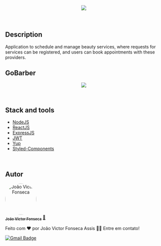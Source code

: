 <h1 align="center"><img src="https://user-images.githubusercontent.com/84512746/217840067-2fc10ceb-3dce-4195-95e1-6eebb9ec4ecb.svg"/> </h1>

<br>

## Description

Application to schedule and manage beauty services, where requests for services can be registered,
and users can book appointments with these providers.

## GoBarber

<p  align="center">
  
  <img src="https://user-images.githubusercontent.com/84512746/217842242-0b0ce268-cd67-4019-af3f-ce483586fcd4.png"/>
   
</p>

<br>

## Stack and tools

* [NodeJS](https://nodejs.org/en/)
* [ReactJS](https://pt-br.reactjs.org/)
* [ExpressJS](https://expressjs.com/pt-br/)
* [JWT](https://jwt.io/)
* [Yup](https://github.com/jquense/yup)
* [Styled-Components](https://styled-components.com/)

<br>

## Autor


<a href="https://github.com/account" align="center" >
 <img style="border-radius: 50%;" src="https://avatars.githubusercontent.com/u/84512746?v=4" width="100px;" alt="João Victor Fonseca" />
 <br />
 <sub><b>João Victor Fonseca</b></sub></a> <a href="https://github.com/joao-victor-fonseca" title="perfil">🚀
 </a>


Feito com ❤️ por João Victor Fonseca Assis 👋🏽 Entre em contato!

[![Gmail Badge](https://img.shields.io/badge/-Gmail-c14438?style=flat-square&logo=Gmail&logoColor=white&link=mailto:Gmail)](mailto:joaovictorfosecaassis@gmail.com)
